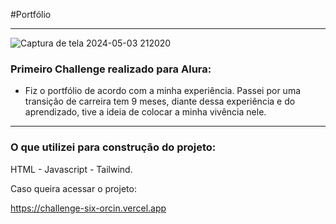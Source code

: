 #Portfólio

---

<p align="center" >

![Captura de tela 2024-05-03 212020](https://github.com/Ruansmc/Alura/assets/86540031/db856162-b44e-42da-966a-8d26b0070318)

</p>

### Primeiro Challenge realizado para Alura:

- Fiz o portfólio de acordo com a minha experiência. Passei por uma transição de carreira tem 9 meses, diante dessa experiência e do aprendizado, tive a ideia de colocar a minha vivência nele.

---
### O que utilizei para construção do projeto:

HTML - Javascript - Tailwind.

Caso queira acessar o projeto:

https://challenge-six-orcin.vercel.app
